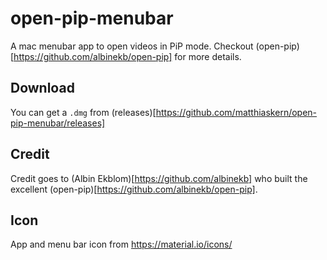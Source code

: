 # open-pip-menubar
A mac menubar app to open videos in PiP mode.
Checkout (open-pip)[https://github.com/albinekb/open-pip] for more details. 

## Download
You can get a `.dmg` from (releases)[https://github.com/matthiaskern/open-pip-menubar/releases]

## Credit
Credit goes to (Albin Ekblom)[https://github.com/albinekb] who built the excellent
(open-pip)[https://github.com/albinekb/open-pip].

## Icon
App and menu bar icon from https://material.io/icons/
